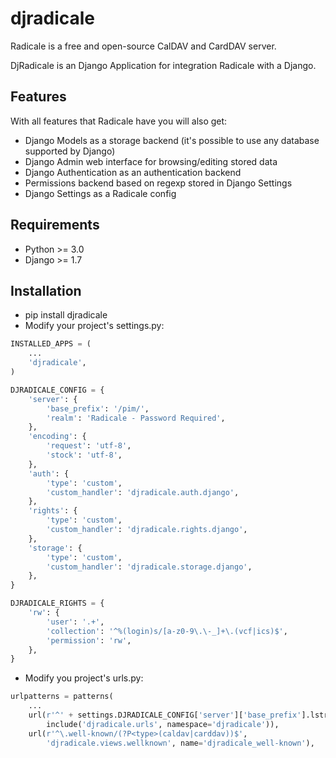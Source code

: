 djradicale
==========

Radicale is a free and open-source CalDAV and CardDAV server.

DjRadicale is an Django Application for integration Radicale with a Django.


Features
--------

With all features that Radicale have you will also get:

* Django Models as a storage backend (it's possible to use any database supported by Django)
* Django Admin web interface for browsing/editing stored data
* Django Authentication as an authentication backend
* Permissions backend based on regexp stored in Django Settings
* Django Settings as a Radicale config


Requirements
------------

* Python >= 3.0
* Django >= 1.7


Installation
------------

* pip install djradicale
* Modify your project's settings.py:

```python
INSTALLED_APPS = (
    ...
    'djradicale',
)

DJRADICALE_CONFIG = {
    'server': {
        'base_prefix': '/pim/',
        'realm': 'Radicale - Password Required',
    },
    'encoding': {
        'request': 'utf-8',
        'stock': 'utf-8',
    },
    'auth': {
        'type': 'custom',
        'custom_handler': 'djradicale.auth.django',
    },
    'rights': {
        'type': 'custom',
        'custom_handler': 'djradicale.rights.django',
    },
    'storage': {
        'type': 'custom',
        'custom_handler': 'djradicale.storage.django',
    },
}

DJRADICALE_RIGHTS = {
    'rw': {
        'user': '.+',
        'collection': '^%(login)s/[a-z0-9\.\-_]+\.(vcf|ics)$',
        'permission': 'rw',
    },
}
```

* Modify you project's urls.py:

```python
urlpatterns = patterns(
    ...
    url(r'^' + settings.DJRADICALE_CONFIG['server']['base_prefix'].lstrip('/'),
        include('djradicale.urls', namespace='djradicale')),
    url(r'^\.well-known/(?P<type>(caldav|carddav))$',
        'djradicale.views.wellknown', name='djradicale_well-known'),
```
